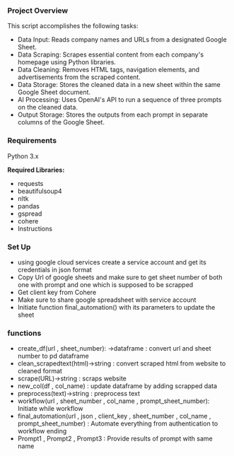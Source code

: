 ### Project Overview

This script accomplishes the following tasks:

* Data Input: Reads company names and URLs from a designated Google Sheet.
* Data Scraping: Scrapes essential content from each company's homepage using Python libraries.
* Data Cleaning: Removes HTML tags, navigation elements, and advertisements from the scraped content.
* Data Storage: Stores the cleaned data in a new sheet within the same Google Sheet document.
* AI Processing: Uses OpenAI's API to run a sequence of three prompts on the cleaned data.
* Output Storage: Stores the outputs from each prompt in separate columns of the Google Sheet.

### Requirements

Python 3.x


**Required Libraries:**
* requests
* beautifulsoup4
* nltk
* pandas
* gspread
* cohere
* Instructions


### Set Up

* using google cloud services create  a service account and get its credentials in json format
* Copy Url of google sheets and make sure to get sheet number of both one with prompt and one which is supposed to be scrapped
* Get client key from Cohere 
* Make sure to share google spreadsheet with service account
* Initiate function  final_automation() with its parameters to update the sheet


### functions

* create_df(url , sheet_number): ->dataframe : convert url and sheet number to pd dataframe
* clean_scrapedtext(html)->string : convert scraped html from website to cleaned format
* scrape(URL)->string : scraps website
* new_col(df , col_name) : update dataframe by adding scrapped data
* preprocess(text)->string : preprocess text
*  workflow(url , sheet_number , col_name , prompt_sheet_number): Initiate while workflow
* final_automation(url , json , client_key , sheet_number , col_name , prompt_sheet_number) : Automate everything from authentication to workflow ending
* Prompt1 , Prompt2 , Prompt3 : Provide results of prompt with same name
